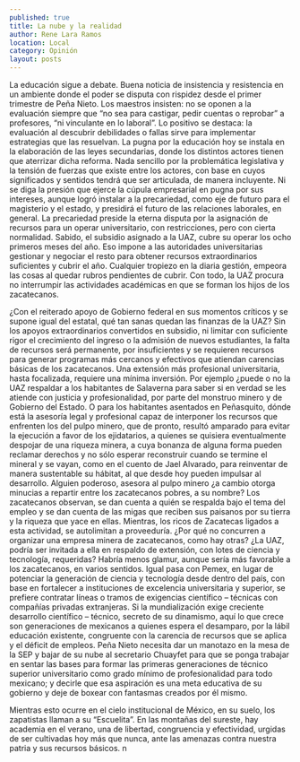 ```yaml
---
published: true
title: La nube y la realidad
author: Rene Lara Ramos
location: Local
category: Opinión
layout: posts
---
```


La educación sigue a debate. Buena noticia de insistencia y resistencia en un ambiente donde el poder se disputa con rispidez desde el primer trimestre de Peña Nieto. Los maestros insisten: no se oponen a la evaluación siempre que “no sea para castigar, pedir cuentas o reprobar” a profesores, “ni vinculante en lo laboral”. Lo positivo se destaca: la evaluación al descubrir debilidades o fallas sirve para implementar estrategias que las resuelvan. La pugna por la educación hoy se instala en la elaboración de las leyes secundarias, donde los distintos actores tienen que aterrizar dicha reforma. Nada sencillo por la problemática legislativa y la tensión de fuerzas que existe entre los actores, con base en cuyos significados y sentidos tendrá que ser articulada, de manera incluyente. Ni se diga la presión que ejerce la cúpula empresarial en pugna por sus intereses, aunque logró instalar a la precariedad, como eje de futuro para el magisterio y el estado, y presidirá el futuro de las relaciones laborales, en general.
La precariedad preside la eterna disputa por la asignación de recursos para un operar universitario, con restricciones, pero con cierta normalidad. Sabido, el subsidio asignado a la UAZ, cubre su operar los ocho primeros meses del año. Eso impone a las autoridades universitarias gestionar y negociar el resto para obtener recursos extraordinarios suficientes y cubrir el año. Cualquier tropiezo en la diaria gestión, empeora las cosas al quedar rubros pendientes de cubrir. Con todo, la UAZ procura no interrumpir las actividades académicas en que se forman los hijos de los zacatecanos.

¿Con el reiterado apoyo de Gobierno federal en sus momentos críticos y se supone igual del estatal, qué tan sanas quedan las finanzas de la UAZ? Sin los apoyos extraordinarios convertidos en subsidio, ni limitar con suficiente rigor el crecimiento del  ingreso o la admisión de nuevos estudiantes, la falta de recursos será permanente, por insuficientes y se requieren recursos para generar programas más cercanos y efectivos que atiendan carencias básicas de los zacatecanos. Una extensión más profesional universitaria, hasta focalizada, requiere una mínima inversión. Por ejemplo ¿puede o no la UAZ respaldar a los habitantes de Salaverna para saber si en verdad se les atiende con justicia y profesionalidad, por parte del monstruo minero y de Gobierno del Estado. O para los habitantes asentados en Peñasquito, dónde está la asesoría legal y profesional capaz de interponer los recursos que enfrenten los del pulpo minero, que de pronto, resultó amparado para evitar la ejecución a favor de los ejidatarios, a quienes se quisiera eventualmente despojar de una riqueza minera, a cuya bonanza de alguna forma pueden reclamar derechos y no sólo esperar reconstruir cuando se termine el mineral y se vayan, como en el cuento de Jael Alvarado, para reinventar de manera sustentable su hábitat, al que desde hoy pueden impulsar al desarrollo. Alguien poderoso, asesora al pulpo minero ¿a cambio otorga minucias a repartir entre los zacatecanos pobres, a su nombre? Los zacatecanos observan, se dan cuenta a quién se respalda bajo el tema del empleo y se dan cuenta de las migas que reciben sus paisanos por su tierra y la riqueza que yace en ellas.
Mientras, los ricos de Zacatecas ligados a esta actividad, se autolimitan a proveeduría. ¿Por qué no concurren a organizar una empresa minera de zacatecanos, como hay otras? ¿La UAZ, podría ser invitada a ella en respaldo de extensión, con lotes de ciencia y tecnología, requeridas? Habría menos glamur, aunque sería más favorable a los zacatecanos, en varios sentidos. 
Igual pasa con Pemex, en lugar de potenciar la generación de ciencia y tecnología desde dentro del país, con base en fortalecer a instituciones de excelencia universitaria y superior, se prefiere contratar líneas o tramos de exigencias científico – técnicas con compañías privadas extranjeras. Si la mundialización exige creciente desarrollo científico – técnico, secreto de su dinamismo, aquí lo que crece son generaciones de mexicanos a quienes espera el desamparo, por la lábil educación existente, congruente con la carencia de recursos que se aplica y el déficit de empleos. Peña Nieto necesita dar un manotazo en la mesa de la SEP y bajar de su nube al secretario Chuayfet para que se ponga trabajar en sentar las bases para formar las primeras generaciones de técnico superior universitario como grado mínimo de profesionalidad para todo mexicano; y decirle que esa aspiración es una meta educativa de su gobierno y deje de boxear con fantasmas creados por él mismo. 

Mientras esto ocurre en el cielo institucional de México, en su suelo, los zapatistas llaman a su “Escuelita”. En las montañas del sureste, hay academia en el verano, una de libertad, congruencia y efectividad, urgidas de ser cultivadas hoy más que nunca, ante las amenazas contra nuestra patria y sus recursos básicos. n
